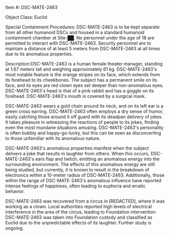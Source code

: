 Item #: DSC-MATE-2463

Object Class: Euclid

Special Containment Procedures: DSC-MATE-2463 is to be kept separate from all other humanoid DSCs and housed in a standard humanoid containment chamber at Site-██. No personnel under the age of 18 are permitted to interact with DSC-MATE-2463. Security personnel are to maintain a distance of at least 5 meters from DSC-MATE-2463 at all times due to its anomalous properties.

Description:DSC-MATE-2463 is a human female theater manager, standing at 1.67 meters tall and weighing approximately 61 kg. DSC-MATE-2463's most notable feature is the orange stripes on its face, which extends from its forehead to its cheekbones. The subject has a permanent smile on its face, and its eyes are red clown eyes set deeper than non-anomalous eyes. DSC-MATE-2463's head is that of a pink rabbit and has a goggle on its forehead. DSC-MATE-2463's mouth is covered by a surgical mask.

DSC-MATE-2463 wears a gold chain around its neck, and on its left ear is a green cross earring. DSC-MATE-2463 often employs a dry sense of humor, easily catching those around it off guard with its deadpan delivery of jokes. It takes pleasure in witnessing the reactions of people to its jokes, finding even the most mundane situations amusing. DSC-MATE-2463's personality is often bubbly and happy-go-lucky, but this can be seen as disconcerting to those unfamiliar with its anomalous nature.

DSC-MATE-2463's anomalous properties manifest when the subject delivers a joke that results in laughter from others. When this occurs, DSC-MATE-2463's ears flap and twitch, emitting an anomalous energy into the surrounding environment. The effects of this anomalous energy are still being studied, but currently, it is known to result in the breakdown of electronics within a 10-meter radius of DSC-MATE-2463. Additionally, those within the range of DSC-MATE-2463's anomalous influence have reported intense feelings of happiness, often leading to euphoria and erratic behavior.

DSC-MATE-2463 was recovered from a circus in [REDACTED], where it was working as a clown. Local authorities reported high levels of electrical interference in the area of the circus, leading to Foundation intervention. DSC-MATE-2463 was taken into Foundation custody and classified as Euclid due to the unpredictable effects of its laughter. Further study is ongoing.